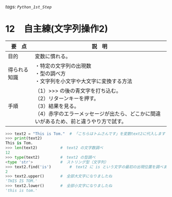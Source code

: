 ###### tags: `Python_1st_Step`
# 12　自主練(文字列操作2)

|要　点|説　明|
|---|---|
|目的|変数に慣れる。|
|得られる知識|・特定の文字列の出現数<br>・型の調べ方<br>・文字列を小文字や大文字に変換する方法|
|手順|（1）>>> の後の青文字を打ち込む。<br>（2）リターンキーを押す。<br>（3）結果を見る。<br>（4）赤字のエラーメッセージが出たら、どこかに間違いがあるため、前と違うやり方で試す。|



```python
>>> text2 = "This is Tom."	# 「こちらはトムさんです」を変数text2に代入します
>>> print(text2)
This is Tom.
>>> len(text2)			#　text2 の文字数調べ
12
>>> type(text2)			#　text2 の型調べ
<type 'str'>			#　ストリング型（文字列）
>>> text2.find('is')		#　text2 に is という文字の最初の出現位置を調べます
2
>>> text2.upper()		#　全部大文字になりましたね
'THIS IS TOM.'	
>>> text2.lower()		#　全部小文字になりましたね
'this is tom.'	
```
